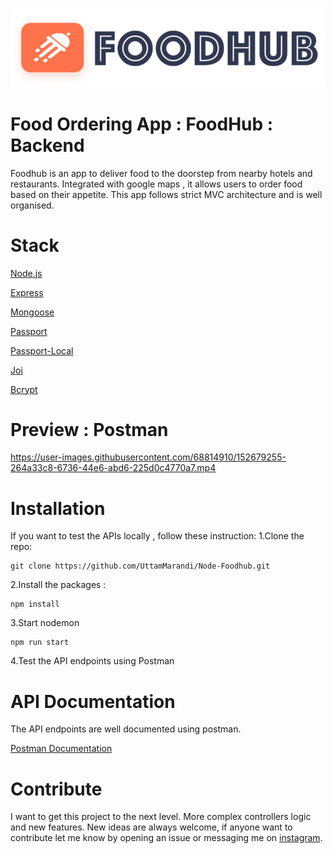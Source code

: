 ![jh](assets/images/logo_02.png)

# Food Ordering App : FoodHub : Backend

Foodhub is an app to deliver food to the doorstep from nearby hotels and restaurants. Integrated with google maps , it allows users to order food based on their appetite.
This app follows strict MVC architecture and is well organised.

# Stack

[Node.js](https://nodejs.org/en/docs/)

[Express](https://expressjs.com/en/4x/api.html)

[Mongoose](https://mongoosejs.com/docs/guide.html)

[Passport](http://www.passportjs.org/packages/)

[Passport-Local](http://www.passportjs.org/packages/passport-local/)

[Joi](https://github.com/sideway/joi)

[Bcrypt](https://www.npmjs.com/package/bcryptjs)

# Preview : Postman

https://user-images.githubusercontent.com/68814910/152679255-264a33c8-6736-44e6-abd6-225d0c4770a7.mp4

# Installation

If you want to test the APIs locally , follow these instruction:
1.Clone the repo:

```
git clone https://github.com/UttamMarandi/Node-Foodhub.git
```

2.Install the packages :

```
npm install
```

3.Start nodemon

```
npm run start
```

4.Test the API endpoints using Postman

# API Documentation

The API endpoints are well documented using postman.

[Postman Documentation](https://documenter.getpostman.com/view/17876169/UVeJK4rs)

# Contribute

I want to get this project to the next level. More complex controllers logic and new features. New ideas are always welcome, if anyone want to contribute let me know by opening an issue or messaging me on [instagram](https://www.instagram.com/uttam.marandi_s/).
